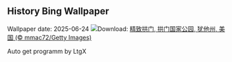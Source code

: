 ## History Bing Wallpaper
Wallpaper date: 2025-06-24
![](https://www.bing.com/th?id=OHR.DelicateArch_ZH-CN8971667580_UHD.jpg&w=1000)Download: [精致拱门, 拱门国家公园, 犹他州, 美国 (© mmac72/Getty Images)](https://www.bing.com/th?id=OHR.DelicateArch_ZH-CN8971667580_UHD.jpg)

Auto get programm by LtgX
